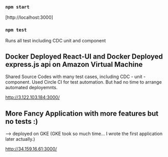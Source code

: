 ### `npm start`
[http://localhost:3000]

### `npm test`
Runs all test including CDC unit and component


## Docker Deployed React-UI  and Docker Deployed express.js api on Amazon Virtual Machine
Shared Source Codes with many test cases, including CDC - unit -component. Used Circle CI for test automation. But had no time to arrange automated deployemnts.

http://3.122.103.184:3000/



## More Fancy Application with more features but no tests :)  
--> deployed on GKE  (GKE took so much time... I wrote the first application later actually.)

http://34.159.16.61:3000/
